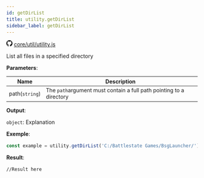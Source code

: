 ```yaml
---
id: getDirList
title: utility.getDirList
sidebar_label: getDirList
---
```

![](/img/github.png) [core/util/utility.js](https://github.com/TrustedSourceLeaks/LeakedServer/blob/master/core/util/utility.js)

List all files in a specified directory

**Parameters**:

Name  |   Description 
----------- |   -----------
path(`string`)  |   The `path`argument must contain a full path pointing to a directory


**Output**:

`object`: Explanation


**Exemple**:
```js
const example = utility.getDirList('C:/Battlestate Games/BsgLauncher/')
```

**Result**:
```
//Result here
```
